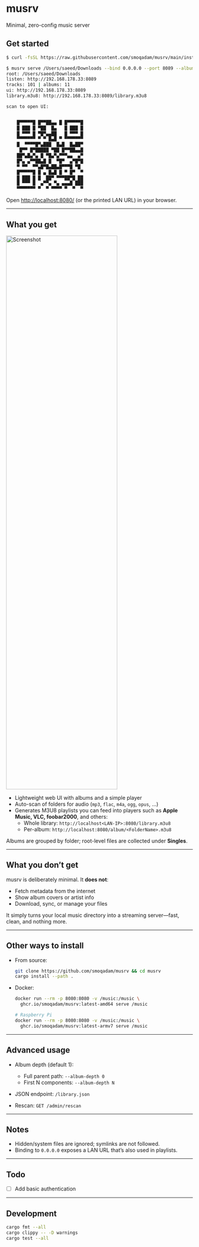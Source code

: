 # musrv

Minimal, zero-config music server

## Get started

```sh
$ curl -fsSL https://raw.githubusercontent.com/smoqadam/musrv/main/install.sh | sh

$ musrv serve /Users/saeed/Downloads --bind 0.0.0.0 --port 8089 --album-depth 5 --qr
root: /Users/saeed/Downloads
listen: http://192.168.178.33:8089
tracks: 101 | albums: 11
ui: http://192.168.178.33:8089
library.m3u8: http://192.168.178.33:8089/library.m3u8

scan to open UI:


    █▀▀▀▀▀█ █▀▀██▄▄ █ █▀▀▀▀▀█
    █ ███ █ ▀██  █▄   █ ███ █
    █ ▀▀▀ █ ▀█▀▄▄██   █ ▀▀▀ █
    ▀▀▀▀▀▀▀ ▀ ▀ █▄█ ▀ ▀▀▀▀▀▀▀
    █  ▀▀▀▀█▀▄███  █▄█  █▄██▀
     █▀▀ █▀█████ ▀██ █▀▀██▄▄█
    ██▀▄█▄▀▄ █ ▀█▄▀▄▀▀▀▄▄  ▄▀
    █▀▄ ▄▀▀██▄█ █  ▀█▀  ▄▀█▀█
    ▀ ▀▀  ▀▀▄█▀█▄██▄█▀▀▀█ ▀█
    █▀▀▀▀▀█ █ ▄ █▄█ █ ▀ █▀  ▀
    █ ███ █ █  ██▀ ▀▀▀██▀█ ██
    █ ▀▀▀ █  ▄▀▀▄ ▀▄ ▄▄▄█ ███
    ▀▀▀▀▀▀▀ ▀  ▀ ▀▀▀▀ ▀  ▀  ▀


```

Open [http://localhost:8080/](http://localhost:8080/) (or the printed LAN URL) in your browser.

---

## What you get

<img width="300" height="1490" alt="Screenshot" src="https://github.com/user-attachments/assets/2f384f12-61f8-4c6c-9b00-128092ade823" />

* Lightweight web UI with albums and a simple player
* Auto-scan of folders for audio (`mp3`, `flac`, `m4a`, `ogg`, `opus`, …)
* Generates M3U8 playlists you can feed into players such as **Apple Music, VLC, foobar2000**, and others:
     - Whole library: `http://localhost<LAN-IP>:8080/library.m3u8`
     - Per-album: `http://localhost:8080/album/<FolderName>.m3u8`

Albums are grouped by folder; root-level files are collected under **Singles**.

---

## What you don’t get

musrv is deliberately minimal. It **does not**:

* Fetch metadata from the internet
* Show album covers or artist info
* Download, sync, or manage your files

It simply turns your local music directory into a streaming server—fast, clean, and nothing more.

---

## Other ways to install

* From source:

  ```sh
  git clone https://github.com/smoqadam/musrv && cd musrv
  cargo install --path .
  ```
* Docker:

  ```sh
  docker run --rm -p 8080:8080 -v /music:/music \
    ghcr.io/smoqadam/musrv:latest-amd64 serve /music

  # Raspberry Pi
  docker run --rm -p 8080:8080 -v /music:/music \
    ghcr.io/smoqadam/musrv:latest-armv7 serve /music
  ```

---

## Advanced usage

* Album depth (default 1):

  * Full parent path: `--album-depth 0`
  * First N components: `--album-depth N`
* JSON endpoint: `/library.json`
* Rescan: `GET /admin/rescan`

---

## Notes

* Hidden/system files are ignored; symlinks are not followed.
* Binding to `0.0.0.0` exposes a LAN URL that’s also used in playlists.

---

## Todo
- [ ] Add basic authentication
---

## Development

```sh
cargo fmt --all
cargo clippy -- -D warnings
cargo test --all
```
